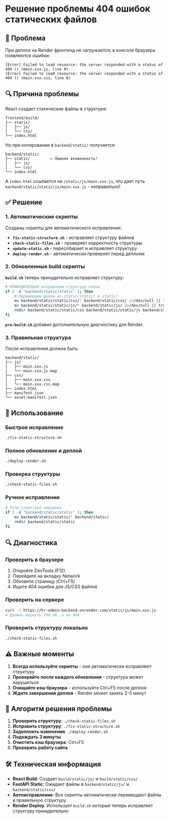 # Решение проблемы 404 ошибок статических файлов

## 🚨 Проблема

При деплое на Render фронтенд не загружается, в консоли браузера появляются ошибки:

```
[Error] Failed to load resource: the server responded with a status of 404 () (main.xxx.js, line 0)
[Error] Failed to load resource: the server responded with a status of 404 () (main.xxx.css, line 0)
```

## 🔍 Причина проблемы

React создает статические файлы в структуре:
```
frontend/build/
├── static/
│   ├── js/
│   └── css/
└── index.html
```

Но при копировании в `backend/static/` получается:
```
backend/static/
├── static/         ← Лишняя вложенность!
│   ├── js/
│   └── css/
└── index.html
```

А `index.html` ссылается на `/static/js/main.xxx.js`, что дает путь `backend/static/static/js/main.xxx.js` - неправильно!

## ✅ Решение

### 1. Автоматические скрипты

Созданы скрипты для автоматического исправления:

- **`fix-static-structure.sh`** - исправляет структуру файлов
- **`check-static-files.sh`** - проверяет корректность структуры
- **`update-static.sh`** - пересобирает и исправляет структуру
- **`deploy-render.sh`** - автоматически проверяет перед деплоем

### 2. Обновленные build скрипты

**`build.sh`** теперь принудительно исправляет структуру:
```bash
# ПРИНУДИТЕЛЬНО исправляем структуру папок
if [ -d "backend/static/static" ]; then
    # Перемещаем файлы из static/static/ в static/
    mv backend/static/static/css/* backend/static/css/ 2>/dev/null || true
    mv backend/static/static/js/* backend/static/js/ 2>/dev/null || true
    rmdir backend/static/static/css backend/static/static/js backend/static/static 2>/dev/null || true
fi
```

**`pre-build.sh`** добавил дополнительную диагностику для Render.

### 3. Правильная структура

После исправления должна быть:
```
backend/static/
├── js/
│   ├── main.xxx.js
│   └── main.xxx.js.map
├── css/
│   ├── main.xxx.css
│   └── main.xxx.css.map
├── index.html
├── manifest.json
└── asset-manifest.json
```

## 🚀 Использование

### Быстрое исправление
```bash
./fix-static-structure.sh
```

### Полное обновление и деплой
```bash
./deploy-render.sh
```

### Проверка структуры
```bash
./check-static-files.sh
```

### Ручное исправление
```bash
# Если структура нарушена
if [ -d "backend/static/static" ]; then
    mv backend/static/static/* backend/static/
    rmdir backend/static/static
fi
```

## 🔍 Диагностика

### Проверить в браузере
1. Откройте DevTools (F12)
2. Перейдите на вкладку Network
3. Обновите страницу (Ctrl+F5)
4. Ищите 404 ошибки для JS/CSS файлов

### Проверить на сервере
```bash
curl -I https://hr-admin-backend.onrender.com/static/js/main.xxx.js
# Должен вернуть 200 OK, а не 404
```

### Проверить структуру локально
```bash
./check-static-files.sh
```

## ⚠️ Важные моменты

1. **Всегда используйте скрипты** - они автоматически исправляют структуру
2. **Проверяйте после каждого обновления** - структура может нарушиться
3. **Очищайте кэш браузера** - используйте Ctrl+F5 после деплоя
4. **Ждите завершения деплоя** - Render может занять 2-5 минут

## 📝 Алгоритм решения проблемы

1. **Проверить структуру**: `./check-static-files.sh`
2. **Исправить структуру**: `./fix-static-structure.sh`
3. **Задеплоить изменения**: `./deploy-render.sh`
4. **Подождать 3 минуты**
5. **Очистить кэш браузера**: Ctrl+F5
6. **Проверить работу сайта**

## 🛠️ Техническая информация

- **React Build**: Создает `build/static/js/` и `build/static/css/`
- **FastAPI Static**: Ожидает файлы в `backend/static/js/` и `backend/static/css/`
- **Автоисправление**: Все скрипты автоматически перемещают файлы в правильную структуру
- **Render Deploy**: Использует `build.sh` который теперь исправляет структуру принудительно 